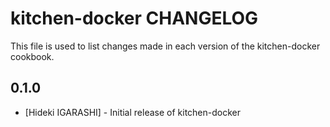 kitchen-docker CHANGELOG
========================

This file is used to list changes made in each version of the kitchen-docker cookbook.

0.1.0
-----
- [Hideki IGARASHI] - Initial release of kitchen-docker
